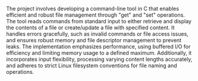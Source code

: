 The project involves developing a command-line tool in C that enables efficient and robust file management through "get" and "set" operations. The tool reads commands from standard input to either retrieve and display the contents of a file or create/update a file with specified content. It handles errors gracefully, such as invalid commands or file access issues, and ensures robust memory and file descriptor management to prevent leaks. The implementation emphasizes performance, using buffered I/O for efficiency and limiting memory usage to a defined maximum. Additionally, it incorporates input flexibility, processing varying content lengths accurately, and adheres to strict Linux filesystem conventions for file naming and operations.